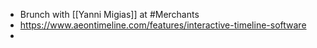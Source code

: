 - Brunch with [[Yanni Migias]] at #Merchants
- https://www.aeontimeline.com/features/interactive-timeline-software
-